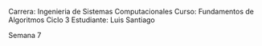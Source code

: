 Carrera: Ingenieria de Sistemas Computacionales
Curso: Fundamentos de Algoritmos
Ciclo 3
Estudiante: Luis Santiago

Semana 7
